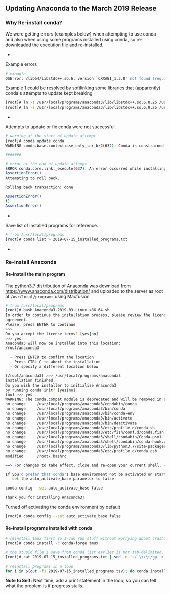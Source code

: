 ## Updating Anaconda to the March 2019 Release

### Why Re-install conda?

We were getting errors (examples below) when attempting to use conda and also when using some programs installed using conda, so re-downloaded the execution file and re-installed.

-

Example errors

```bash
# example
OSError: /lib64/libstdc++.so.6: version `CXXABI_1.3.8' not found (required by /usr/local/programs/anaconda3/lib/././libicuuc.so.58)
```
Example 1 could be resolved by softlinking some libraries that (apparently) conda's attempts to update kept breaking

```bash
[root]# ln -s /usr/local/programs/anaconda3/lib/libstdc++.so.6.0.25 /usr/local/programs/anaconda3/lib/libstdc++.so
[root]# ln -s /usr/local/programs/anaconda3/lib/libstdc++.so.6.0.25 /usr/local/programs/anaconda3/lib/libstdc++.so.6
```
-

Attempts to update or fix conda were not successful.

```bash
# warning at the start of update attempt
[root]# conda update conda
WARNING conda.base.context:use_only_tar_bz2(632): Conda is constrained to only using the old .tar.bz2 file format because you have conda-build installed, and it is <3.18.3.  Update or remove conda-build to get smaller downloads and faster extractions.

#######

# error at the end of update attempt
ERROR conda.core.link:_execute(637): An error occurred while installing package 'None'.
AssertionError()
Attempting to roll back.

Rolling back transaction: done

AssertionError()
()
AssertionError()
```
-

Save list of installed programs for reference.

```bash
# from /usr/local/programs
[root]# conda list > 2019-07-15_installed_programs.txt
```
-

### Re-install Anaconda

#### Re-install the main program

The python3.7 distribution of Anaconda was download from <https://www.anaconda.com/distribution/> and uploaded to the server as root at `/usr/local/programs` using Macfusion

```bash
# from /usr/local/programs
[root]# bash Anaconda3-2019.03-Linux-x86_64.sh
In order to continue the installation process, please review the license
agreement.
Please, press ENTER to continue
>>> 
Do you accept the license terms? [yes|no]
>>> yes
Anaconda3 will now be installed into this location:
/root/anaconda3

  - Press ENTER to confirm the location
  - Press CTRL-C to abort the installation
  - Or specify a different location below

[/root/anaconda3] >>> /usr/local/programs/anaconda3
installation finished.
Do you wish the installer to initialize Anaconda3
by running conda init? [yes|no]
[no] >>> yes
WARNING: The conda.compat module is deprecated and will be removed in a future release.
no change     /usr/local/programs/anaconda3/condabin/conda
no change     /usr/local/programs/anaconda3/bin/conda
no change     /usr/local/programs/anaconda3/bin/conda-env
no change     /usr/local/programs/anaconda3/bin/activate
no change     /usr/local/programs/anaconda3/bin/deactivate
no change     /usr/local/programs/anaconda3/etc/profile.d/conda.sh
no change     /usr/local/programs/anaconda3/etc/fish/conf.d/conda.fish
no change     /usr/local/programs/anaconda3/shell/condabin/Conda.psm1
no change     /usr/local/programs/anaconda3/shell/condabin/conda-hook.ps1
no change     /usr/local/programs/anaconda3/lib/python3.7/site-packages/xonsh/conda.xsh
no change     /usr/local/programs/anaconda3/etc/profile.d/conda.csh
modified      /root/.bashrc

==> For changes to take effect, close and re-open your current shell. <==

If you'd prefer that conda's base environment not be activated on startup, 
   set the auto_activate_base parameter to false: 

conda config --set auto_activate_base false

Thank you for installing Anaconda3!
```
Turned off activating the conda environment by default

```bash
[root]# conda config --set auto_activate_base false
```
#### Re-install programs installed with conda

```bash
# reinstall tmux first so I can run stuff without worrying about crashing
[root]# conda install -c conda-forge tmux

# the stupid file I save from conda list earlier is not tab-delimited, but has a variable number of spaces, so need to fix that first
[root]# cat 2019-07-15_installed_programs.txt | sed -n 's/ \+/\t/gp' > 2019-07-15_installed_programs.tsv

# reinstall programs in a loop
for i in $(cut -f1 2019-07-15_installed_programs.tsv); do conda install $i --yes; done
```
**Note to Self:** Next time, add a print statement in the loop, so you can tell what the problem is if progress stalls.





